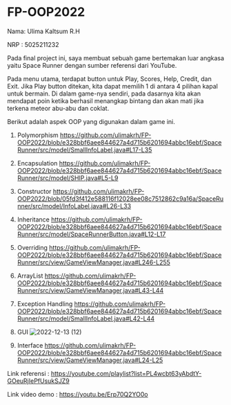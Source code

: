 # FP-OOP2022
Nama: Ulima Kaltsum R.H

NRP : 5025211232

Pada final project ini, saya membuat sebuah game bertemakan luar angkasa yaitu Space Runner dengan sumber referensi dari YouTube.

Pada menu utama, terdapat button untuk Play, Scores, Help, Credit, dan Exit. Jika Play button ditekan, kita dapat memilih 1 di antara 4 pilihan kapal untuk bermain. Di dalam game-nya sendiri, pada dasarnya kita akan mendapat poin ketika berhasil menangkap bintang dan akan mati jika terkena meteor abu-abu dan coklat. 

Berikut adalah aspek OOP yang digunakan dalam game ini.

1. Polymorphism
https://github.com/ulimakrh/FP-OOP2022/blob/e328bbf6aee844627a4d715b6201694abbc16ebf/SpaceRunner/src/model/SmallInfoLabel.java#L17-L35

2. Encapsulation
https://github.com/ulimakrh/FP-OOP2022/blob/e328bbf6aee844627a4d715b6201694abbc16ebf/SpaceRunner/src/model/SHIP.java#L5-L9

3. Constructor
https://github.com/ulimakrh/FP-OOP2022/blob/05fd3f412e588116f12028ee08c7512862c9a16a/SpaceRunner/src/model/InfoLabel.java#L26-L33

4. Inheritance
https://github.com/ulimakrh/FP-OOP2022/blob/e328bbf6aee844627a4d715b6201694abbc16ebf/SpaceRunner/src/model/SpaceRunnerButton.java#L12-L17

5. Overriding
https://github.com/ulimakrh/FP-OOP2022/blob/e328bbf6aee844627a4d715b6201694abbc16ebf/SpaceRunner/src/view/GameViewManager.java#L246-L255

6. ArrayList
https://github.com/ulimakrh/FP-OOP2022/blob/e328bbf6aee844627a4d715b6201694abbc16ebf/SpaceRunner/src/view/GameViewManager.java#L43-L44

7. Exception Handling
https://github.com/ulimakrh/FP-OOP2022/blob/e328bbf6aee844627a4d715b6201694abbc16ebf/SpaceRunner/src/model/SmallInfoLabel.java#L42-L44

8. GUI
![2022-12-13 (12)](https://user-images.githubusercontent.com/114993076/207324632-a5fb24c9-4bfa-48a0-b689-0cd57639a44c.png)

9. Interface
https://github.com/ulimakrh/FP-OOP2022/blob/e328bbf6aee844627a4d715b6201694abbc16ebf/SpaceRunner/src/view/GameViewManager.java#L24-L25




Link referensi : https://youtube.com/playlist?list=PL4wcbt63yAbdtY-GOeuRjIePfUsukSJZ9

Link video demo : https://youtu.be/Erp70Q2YO0o

